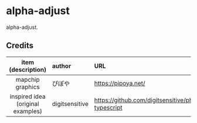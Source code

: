 # alpha-adjust

alpha-adjust.

## Credits

|        item (description)         | author         | URL                                                    |
| :-------------------------------: | :------------- | :----------------------------------------------------- |
|         mapchip graphics          | ぴぽや         | <https://pipoya.net/>                                  |
| inspired idea (original examples) | digitsensitive | <https://github.com/digitsensitive/phaser3-typescript> |
